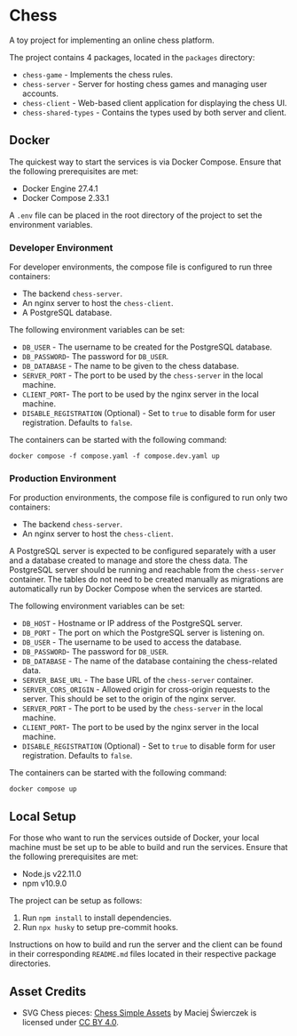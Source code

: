 # Chess

A toy project for implementing an online chess platform.

The project contains 4 packages, located in the `packages` directory:

- `chess-game` - Implements the chess rules.
- `chess-server` - Server for hosting chess games and managing user accounts.
- `chess-client` - Web-based client application for displaying the chess UI.
- `chess-shared-types` - Contains the types used by both server and client.

## Docker

The quickest way to start the services is via Docker Compose. Ensure that the following prerequisites are met:

- Docker Engine 27.4.1
- Docker Compose 2.33.1

A `.env` file can be placed in the root directory of the project to set the environment variables.

### Developer Environment

For developer environments, the compose file is configured to run three containers:

- The backend `chess-server`.
- An nginx server to host the `chess-client`.
- A PostgreSQL database.

The following environment variables can be set:

- `DB_USER` - The username to be created for the PostgreSQL database.
- `DB_PASSWORD`- The password for `DB_USER`.
- `DB_DATABASE` - The name to be given to the chess database.
- `SERVER_PORT` - The port to be used by the `chess-server` in the local machine.
- `CLIENT_PORT`- The port to be used by the nginx server in the local machine.
- `DISABLE_REGISTRATION` (Optional) - Set to `true` to disable form for user registration. Defaults to `false`.

The containers can be started with the following command:

```
docker compose -f compose.yaml -f compose.dev.yaml up
```

### Production Environment

For production environments, the compose file is configured to run only two containers:

- The backend `chess-server`.
- An nginx server to host the `chess-client`.

A PostgreSQL server is expected to be configured separately with a user and a database created to manage and store the chess data. The PostgreSQL server should be running and reachable from the `chess-server` container. The tables do not need to be created manually as migrations are automatically run by Docker Compose when the services are started.

The following environment variables can be set:

- `DB_HOST` - Hostname or IP address of the PostgreSQL server.
- `DB_PORT` - The port on which the PostgreSQL server is listening on.
- `DB_USER` - The username to be used to access the database.
- `DB_PASSWORD`- The password for `DB_USER`.
- `DB_DATABASE` - The name of the database containing the chess-related data.
- `SERVER_BASE_URL` - The base URL of the `chess-server` container.
- `SERVER_CORS_ORIGIN` - Allowed origin for cross-origin requests to the server. This should be set to the origin of the nginx server.
- `SERVER_PORT` - The port to be used by the `chess-server` in the local machine.
- `CLIENT_PORT`- The port to be used by the nginx server in the local machine.
- `DISABLE_REGISTRATION` (Optional) - Set to `true` to disable form for user registration. Defaults to `false`.

The containers can be started with the following command:

```
docker compose up
```

## Local Setup

For those who want to run the services outside of Docker, your local machine must be set up to be able to build and run the services. Ensure that the following prerequisites are met:

- Node.js v22.11.0
- npm v10.9.0

The project can be setup as follows:

1. Run `npm install` to install dependencies.
2. Run `npx husky` to setup pre-commit hooks.

Instructions on how to build and run the server and the client can be found in their corresponding `README.md` files located in their respective package directories.

## Asset Credits

- SVG Chess pieces: [Chess Simple Assets](https://www.figma.com/community/file/971870797656870866/chess-simple-assets) by Maciej Świerczek is licensed under [CC BY 4.0](https://creativecommons.org/licenses/by/4.0/).
